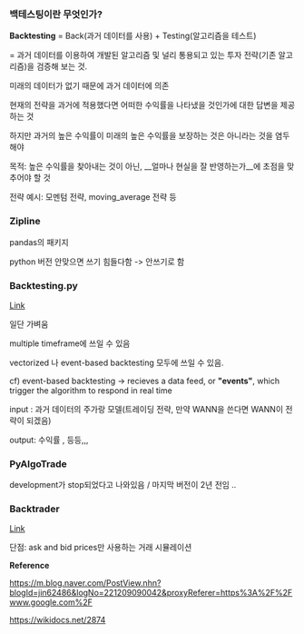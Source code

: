 

### 백테스팅이란 무엇인가?  

__Backtesting__ = Back(과거 데이터를 사용) + Testing(알고리즘을 테스트) 

= 과거 데이터를 이용하여 개발된 알고리즘 및 널리 통용되고 있는 투자 전략(기존 알고리즘)을 검증해 보는 것.  

미래의 데이터가 없기 때문에 과거 데이터에 의존 



현재의 전략을 과거에 적용했다면 어떠한 수익률을 나타냈을 것인가에 대한 답변을 제공하는 것   

하지만 과거의 높은 수익률이 미래의 높은 수익률을 보장하는 것은 아니라는 것을 염두해야     

목적: 높은 수익률을 찾아내는 것이 아닌, __얼마나 현실을 잘 반영하는가__에 초점을 맞추어야 할 것  



전략 예시: 모멘텀 전략, moving_average 전략 등      



### Zipline  

pandas의 패키지  

python 버전 안맞으면 쓰기 힘들다함 -> 안쓰기로 함  



### Backtesting.py

[Link](https://kernc.github.io/backtesting.py/doc/examples/Strategies%20Library.html)   

일단 가벼움

multiple timeframe에 쓰일 수 있음

vectorized 나 event-based backtesting 모두에 쓰일 수 있음. 

cf) event-based backtesting -> recieves a data feed, or __"events"__, which trigger the algorithm to respond in real time  



input : 과거 데이터의 주가랑 모델(트레이딩 전략, 만약 WANN을 쓴다면 WANN이 전략이 되겠음)  

output: 수익률 , 등등,,, 



### PyAlgoTrade  

development가 stop되었다고 나와있음  / 마지막 버전이 2년 전임 .. 





### Backtrader   

[Link](<https://github.com/backtrader/backtrader>)  

단점: ask and bid prices만 사용하는 거래 시뮬레이션    





__Reference__

<https://m.blog.naver.com/PostView.nhn?blogId=jin62486&logNo=221209090042&proxyReferer=https%3A%2F%2Fwww.google.com%2F>



<https://wikidocs.net/2874>



